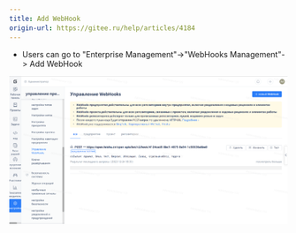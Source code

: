 ```yaml
---
title: Add WebHook
origin-url: https://gitee.ru/help/articles/4184
---
```


- Users can go to "Enterprise Management"->"WebHooks Management"-> Add WebHook

![Image Description](../../../../../assets/image224.png)